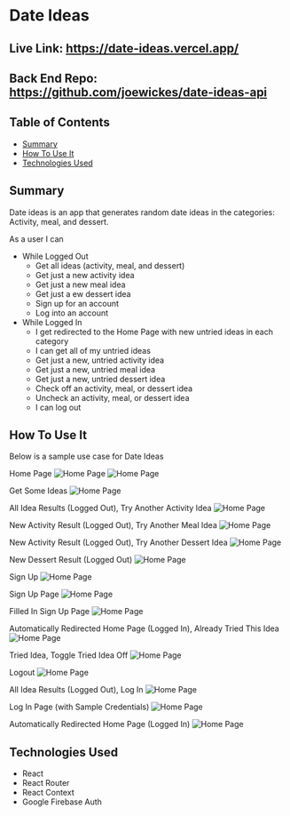 # Date Ideas

## Live Link: https://date-ideas.vercel.app/

## Back End Repo: https://github.com/joewickes/date-ideas-api

## Table of Contents
- [Summary](##-summary)
- [How To Use It](##-how-to-use-it)
- [Technologies Used](##-technologies-used)

## Summary
Date ideas is an app that generates random date ideas in the categories: Activity, meal, and dessert.

As a user I can
- While Logged Out
  - Get all ideas (activity, meal, and dessert)
  - Get just a new activity idea
  - Get just a new meal idea
  - Get just a ew dessert idea
  - Sign up for an account
  - Log into an account
- While Logged In
  - I get redirected to the Home Page with new untried ideas in each category
  - I can get all of my untried ideas
  - Get just a new, untried activity idea
  - Get just a new, untried meal idea
  - Get just a new, untried dessert idea
  - Check off an activity, meal, or dessert idea
  - Uncheck an activity, meal, or dessert idea
  - I can log out

## How To Use It
Below is a sample use case for Date Ideas

Home Page
![Home Page](./src/images/SS1.png?raw=true "Home Page Top")
![Home Page](./src/images/SS2.png?raw=true "Home Page Bottom")

Get Some Ideas
![Home Page](./src/images/SS3.png?raw=true "Get Some Ideas")

All Idea Results (Logged Out), Try Another Activity Idea
![Home Page](./src/images/SS4.png?raw=true "All Idea Results (Logged Out), Try Another Activity Idea")

New Activity Result (Logged Out), Try Another Meal Idea
![Home Page](./src/images/SS5.png?raw=true "New Activity Result (Logged Out), Try Another Meal Idea")

New Activity Result (Logged Out), Try Another Dessert Idea
![Home Page](./src/images/SS6.png?raw=true "New Meal Result (Logged Out), Try Another Dessert Idea")

New Dessert Result (Logged Out)
![Home Page](./src/images/SS7.png?raw=true "New Dessert Result (Logged Out), T")

Sign Up
![Home Page](./src/images/SS8.png?raw=true "Sign Up")

Sign Up Page
![Home Page](./src/images/SS9.png?raw=true "Sign Up Page")

Filled In Sign Up Page
![Home Page](./src/images/SS10.png?raw=true "Filled In Sign Up Page")

Automatically Redirected Home Page (Logged In), Already Tried This Idea
![Home Page](./src/images/SS11.png?raw=true "Automatically Redirected Home Page (Logged In), Already Tried This Idea")

Tried Idea, Toggle Tried Idea Off
![Home Page](./src/images/SS12.png?raw=true "Tried Idea, Toggle Tried Idea Off")

Logout
![Home Page](./src/images/SS13.png?raw=true "Logout")

All Idea Results (Logged Out), Log In
![Home Page](./src/images/SS14.png?raw=true "All Idea Results (Logged Out), Log In")

Log In Page (with Sample Credentials)
![Home Page](./src/images/SS15.png?raw=true "Log In Page (with Sample Credentials)")

Automatically Redirected Home Page (Logged In)
![Home Page](./src/images/SS16.png?raw=true "Automatically Redirected Home Page (Logged In)")

## Technologies Used
- React
- React Router
- React Context
- Google Firebase Auth